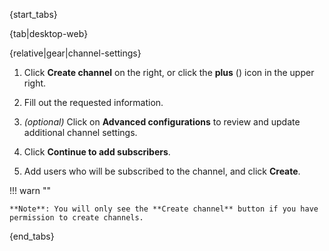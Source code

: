 {start_tabs}

{tab|desktop-web}

{relative|gear|channel-settings}

1. Click **Create channel** on the right, or click the **plus**
   (<i class="fa fa-plus"></i>) icon in the upper right.

1. Fill out the requested information.

1. _(optional)_ Click on **Advanced configurations** to review and update
   additional channel settings.

1. Click **Continue to add subscribers**.

1. Add users who will be subscribed to the channel, and click **Create**.

!!! warn ""

    **Note**: You will only see the **Create channel** button if you have
    permission to create channels.

{end_tabs}
